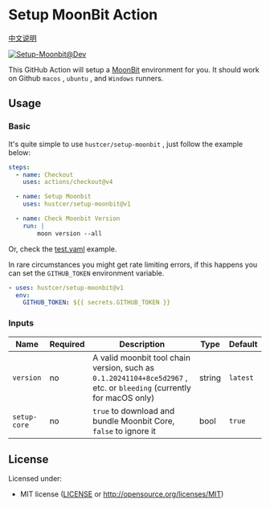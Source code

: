 # Setup MoonBit Action

[中文说明](README.zh-CN.md)

[![Setup-Moonbit@Dev](https://github.com/hustcer/setup-moonbit/actions/workflows/basic.yml/badge.svg)](https://github.com/hustcer/setup-moonbit/actions/workflows/basic.yml)

This GitHub Action will setup a [MoonBit](https://www.moonbitlang.com/) environment for you. It should work on Github `macos` , `ubuntu` , and `Windows` runners.

## Usage

### Basic

It's quite simple to use `hustcer/setup-moonbit` , just follow the example below:

```yaml
steps:
  - name: Checkout
    uses: actions/checkout@v4

  - name: Setup Moonbit
    uses: hustcer/setup-moonbit@v1

  - name: Check Moonbit Version
    run: |
        moon version --all
```

Or, check the [test.yaml](https://github.com/hustcer/setup-moonbit/blob/main/.github/workflows/test.yml) example.

In rare circumstances you might get rate limiting errors, if this happens you can set the `GITHUB_TOKEN` environment variable.

```yaml
- uses: hustcer/setup-moonbit@v1
  env:
    GITHUB_TOKEN: ${{ secrets.GITHUB_TOKEN }}
```

### Inputs

| Name         | Required | Description  | Type   | Default   |
| ------------ | -------- | ------------ | ------ | --------- |
| `version`    | no       | A valid moonbit tool chain version, such as `0.1.20241104+8ce5d2967` , etc. or `bleeding` (currently for macOS only) | string | `latest`|
| `setup-core` | no       | `true` to download and bundle Moonbit Core, `false` to ignore it | bool | `true` |

## License

Licensed under:

* MIT license ([LICENSE](LICENSE) or http://opensource.org/licenses/MIT)
